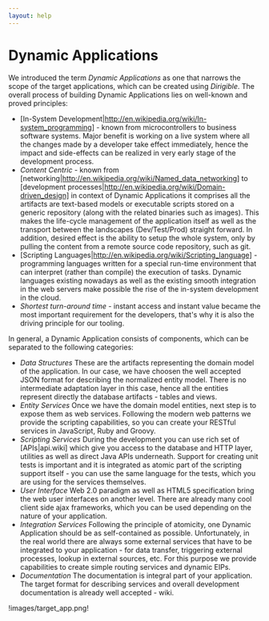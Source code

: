 ```yaml
---
layout: help
---
```


Dynamic Applications
===

We introduced the term *Dynamic Applications* as one that narrows the scope of the target applications, which can be created using *Dirigible*.
The overall process of building Dynamic Applications lies on well-known and proved principles:
* [In-System Development|http://en.wikipedia.org/wiki/In-system_programming] - known from microcontrollers to business software systems. Major benefit is working on a live system where all the changes made by a developer take effect immediately, hence the impact and side-effects can be realized in very early stage of the development process.
* *Content Centric* - known from [networking|http://en.wikipedia.org/wiki/Named_data_networking] to [development processes|http://en.wikipedia.org/wiki/Domain-driven_design] in context of Dynamic Applications it comprises all the artifacts are text-based models or executable scripts stored on a generic repository (along with the related binaries such as images). This makes the life-cycle management of the application itself as well as the transport between the landscapes (Dev/Test/Prod) straight forward. 
In addition, desired effect is the ability to setup the whole system, only by pulling the content from a remote source code repository, such as git.
* [Scripting Languages|http://en.wikipedia.org/wiki/Scripting_language] - programming languages written for a special run-time environment that can interpret (rather than compile) the execution of tasks. Dynamic languages existing nowadays as well as the existing smooth integration in the web servers make possible the rise of the in-system development in the cloud.
* *Shortest turn-around time* - instant access and instant value became the most important requirement for the developers, that's why it is also the driving principle for our tooling.


In general, a Dynamic Application consists of components, which can be separated to the following categories:
* *Data Structures*
These are the artifacts representing the domain model of the application. In our case, we have choosen the well accepted JSON format for describing the normalized entity model.
There is no intermediate adaptation layer in this case, hence all the entities represent directly the database artifacts - tables and views.
* *Entity Services*
Once we have the domain model entities, next step is to expose them as web services. 
Following the modern web patterns we provide the scripting capabilities, so you can create your RESTful services in JavaScript, Ruby and Groovy.
* *Scripting Services*
During the development you can use rich set of [APIs|api.wiki] which give you access to the database and HTTP layer, utilities as well as direct Java APIs underneath.
Support for creating unit tests is important and it is integrated as atomic part of the scripting support itself - you can use the same language for the tests, which you are using for the services themselves.
* *User Interface*
Web 2.0 paradigm as well as HTML5 specification bring the web user interfaces on another level. There are already many cool client side ajax frameworks, which you can be used depending on the nature of your application.
* *Integration Services*
Following the principle of atomicity, one Dynamic Application should be as self-contained as possible. Unfortunately, in the real world there are always some external services that have to be integrated to your application - for data transfer, triggering external processes, lookup in external sources, etc.
For this purpose we provide capabilities to create simple routing services and dynamic EIPs.
* *Documentation*
The documentation is integral part of your application. The target format for describing services and overall development documentation is already well accepted - wiki.

!images/target_app.png!

